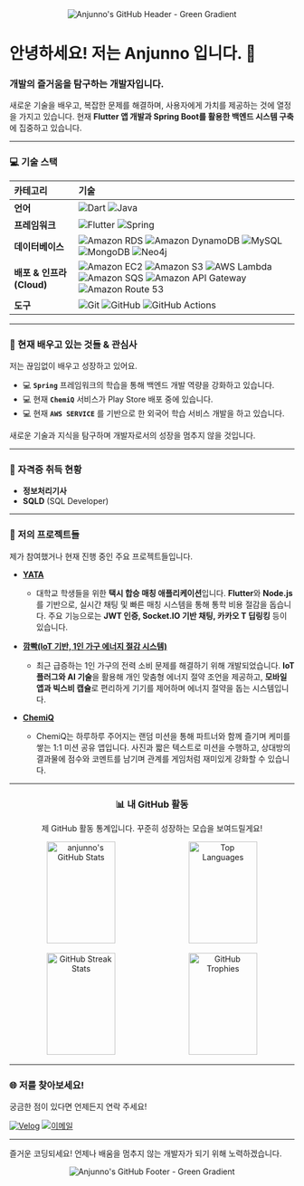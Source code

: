 <div align="center">
  <img src="https://capsule-render.vercel.app/api?type=waving&color=gradient&customColorList=00FF00,00CC00,009900&height=200&text=Anjunno's%20GITHUB&fontSize=50&animation=twinkling&fontAlign=68&fontAlignY=36" alt="Anjunno's GitHub Header - Green Gradient"/>
</div>

# 안녕하세요! 저는 Anjunno 입니다. 👋

### 개발의 즐거움을 탐구하는 **개발자**입니다.

새로운 기술을 배우고, 복잡한 문제를 해결하며, 사용자에게 가치를 제공하는 것에 열정을 가지고 있습니다. 현재 **Flutter 앱 개발과 Spring Boot를 활용한 백엔드 시스템 구축**에 집중하고 있습니다.

---

  ### 💻 기술 스택

| 카테고리 | 기술 |
| :--- | :--- |
| **언어** | ![Dart](https://img.shields.io/badge/Dart-0175C2?style=flat&logo=dart&logoColor=white) ![Java](https://img.shields.io/badge/Java-ED8B00?style=flat&logo=openjdk&logoColor=white) |
| **프레임워크** | ![Flutter](https://img.shields.io/badge/Flutter-02569B?style=flat&logo=flutter&logoColor=white) ![Spring](https://img.shields.io/badge/Spring-6DB33F?style=flat&logo=spring&logoColor=white) |
| **데이터베이스** | ![Amazon RDS](https://img.shields.io/badge/Amazon%20RDS-527FFF?style=flat&logo=amazon-rds&logoColor=white) ![Amazon DynamoDB](https://img.shields.io/badge/Amazon%20DynamoDB-4053D6?style=flat&logo=amazon-dynamodb&logoColor=white) ![MySQL](https://img.shields.io/badge/MySQL-4479A1?style=flat&logo=mysql&logoColor=white) ![MongoDB](https://img.shields.io/badge/MongoDB-47A248?style=flat&logo=mongodb&logoColor=white) ![Neo4j](https://img.shields.io/badge/Neo4j-4581C3?style=flat&logo=neo4j&logoColor=white) |
| **배포 & 인프라 (Cloud)** | ![Amazon EC2](https://img.shields.io/badge/Amazon%20EC2-FF9900?style=flat&logo=amazon-ec2&logoColor=white) ![Amazon S3](https://img.shields.io/badge/Amazon%20S3-569A31?style=flat&logo=amazon-s3&logoColor=white) ![AWS Lambda](https://img.shields.io/badge/AWS%20Lambda-FF9900?style=flat&logo=aws-lambda&logoColor=white) ![Amazon SQS](https://img.shields.io/badge/Amazon%20SQS-FF4F8B?style=flat&logo=amazon-sqs&logoColor=white) ![Amazon API Gateway](https://img.shields.io/badge/Amazon%20API%20Gateway-FF4F8B?style=flat&logo=amazon-api-gateway&logoColor=white) ![Amazon Route 53](https://img.shields.io/badge/Amazon%20Route%2053-8C4FFF?style=flat&logo=amazon-route-53&logoColor=white) |
| **도구** |  ![Git](https://img.shields.io/badge/Git-F05032?style=flat&logo=git&logoColor=white) ![GitHub](https://img.shields.io/badge/github-%23121011.svg?style=flat&logo=github&logoColor=white) ![GitHub Actions](https://img.shields.io/badge/GitHub%20Actions-2088FF?style=flat&logo=github-actions&logoColor=white) |
</div>

---

### 🌱 현재 배우고 있는 것들 & 관심사

저는 끊임없이 배우고 성장하고 있어요.

* 💻 **`Spring`** 프레임워크의 학습을 통해 백엔드 개발 역량을 강화하고 있습니다.
* 💻 현재 **`ChemiQ`** 서비스가 Play Store 배포 중에 있습니다.
* 💻 현재 **`AWS SERVICE`** 를 기반으로 한 외국어 학습 서비스 개발을 하고 있습니다.
  
새로운 기술과 지식을 탐구하며 개발자로서의 성장을 멈추지 않을 것입니다.

---

### 📜 자격증 취득 현황

-   **정보처리기사** 
-   **SQLD** (SQL Developer)

---

### 🚀 저의 프로젝트들

제가 참여했거나 현재 진행 중인 주요 프로젝트들입니다.

* **[YATA](https://github.com/anjunno/YATA)**
    * 대학교 학생들을 위한 **택시 합승 매칭 애플리케이션**입니다. **Flutter**와 **Node.js**를 기반으로, 실시간 채팅 및 빠른 매칭 시스템을 통해 통학 비용 절감을 돕습니다. 주요 기능으로는 **JWT 인증, Socket.IO 기반 채팅, 카카오 T 딥링킹** 등이 있습니다.

* **[깜빡(IoT 기반, 1인 가구 에너지 절감 시스템)](https://github.com/anjunno/aiot_smart_home_flutter)**
    * 최근 급증하는 1인 가구의 전력 소비 문제를 해결하기 위해 개발되었습니다. **IoT 플러그와 AI 기술**을 활용해 개인 맞춤형 에너지 절약 조언을 제공하고, **모바일 앱과 빅스비 캡슐**로 편리하게 기기를 제어하며 에너지 절약을 돕는 시스템입니다.

* **[ChemiQ](https://github.com/anjunno/ChemiQ)**
    * ChemiQ는 하루하루 주어지는 랜덤 미션을 통해 파트너와 함께 즐기며 케미를 쌓는 1:1 미션 공유 앱입니다. 사진과 짧은 텍스트로 미션을 수행하고, 상대방의 결과물에 점수와 코멘트를 남기며 관계를 게임처럼 재미있게 강화할 수 있습니다.


---

<div align="center">
  <h3>📊 내 GitHub 활동</h3>
  <p>제 GitHub 활동 통계입니다. 꾸준히 성장하는 모습을 보여드릴게요!</p>

  <p>
    <img src="https://github-readme-stats.vercel.app/api?username=anjunno&show_icons=true&theme=ambient_gradient&hide_border=true&count_private=true" alt="anjunno's GitHub Stats" width="49%" style="max-width: 400px; height: 180px;"/>
    <img src="https://github-readme-stats.vercel.app/api/top-langs/?username=anjunno&layout=donut&theme=nord&hide_border=true" alt="Top Languages" width="49%" style="max-width: 400px; height: 180px;"/>
  </p>
  <p>
    <img src="https://github-readme-streak-stats.herokuapp.com/?user=anjunno&theme=nord&hide_border=true" alt="GitHub Streak Stats" width="49%" style="max-width: 400px; height: 180px;"/>
    <img src="https://github-trophies.vercel.app/?username=anjunno&theme=discord&no-bg=true&no-frame=true" alt="GitHub Trophies" width="49%" style="max-width: 400px; height: 180px;"/>
  </p>
</div>

---


  ### 🌐 저를 찾아보세요!

  궁금한 점이 있다면 언제든지 연락 주세요!

  [![Velog](https://img.shields.io/badge/Velog-20C997?style=for-the-badge&logo=velog&logoColor=white)](https://velog.io/@anjunno/posts)
  [![이메일](https://img.shields.io/badge/Email-D14836?style=for-the-badge&logo=gmail&logoColor=white)](mailto:anjunno.dev@example.com)
</div>

---
즐거운 코딩되세요! 언제나 배움을 멈추지 않는 개발자가 되기 위해 노력하겠습니다.
<div align="center">
  <img src="https://capsule-render.vercel.app/api?type=waving&color=gradient&customColorList=00FF00,00CC00,009900&height=200&fontSize=50&animation=shark&fontAlign=68&fontAlignY=36&section=footer" alt="Anjunno's GitHub Footer - Green Gradient"/>
</div>

